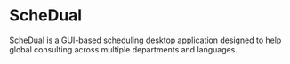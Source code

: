 # ScheDual
ScheDual is a GUI-based scheduling desktop application designed to help global consulting across multiple departments and languages.
